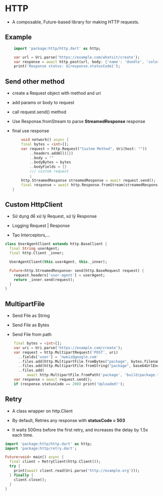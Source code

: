 # HTTP

- A composable, Future-based library for making HTTP requests.

## Example

```dart
    import 'package:http/http.dart' as http;

    var url = Uri.parse('https://example.com/whatsit/create');
    var response = await http.post(url, body: {'name': 'doodle', 'color': 'blue'});
    print('Response status: ${response.statusCode}');
```

## Send other method

- create a Request object with method and uri
- add params or body to request

- call request.send() method

- Use Response.fromStream to parse **StreamedResponse** response

- final use response

  ```dart
      void network() async {
      final bytes = <int>[];
      var request = http.Request("Custom Method", Uri(host: ""))
          ..headers.addAll({})
          ..body = ""
          ..bodyBytes = bytes
          ..bodyFields = {}
          /// custom request
          ;
      http.StreamedResponse streamedResponse = await request.send();
      final response = await http.Response.fromStream(streamedResponse);
  }
  ```

## Custom HttpClient

- Sử dụng để xử lý Request, xứ lý Response

- Logging Request | Response

- Tạo Interceptors,...

```dart
class UserAgentClient extends http.BaseClient {
  final String userAgent;
  final http.Client _inner;

  UserAgentClient(this.userAgent, this._inner);

  Future<http.StreamedResponse> send(http.BaseRequest request) {
    request.headers['user-agent'] = userAgent;
    return _inner.send(request);
  }
}
```

## MultipartFile

- Send File as String

- Send File as Bytes

- Send File from path

```dart
    final bytes = <int>[];
    var uri = Uri.parse('https://example.com/create');
    var request = http.MultipartRequest('POST', uri)
      ..fields['user'] = 'nweiz@google.com'
      ..files.add(http.MultipartFile.fromBytes("package", bytes,filename: "package.tar.gz"))
      ..files.add(http.MultipartFile.fromString("package", base64UrlEncode(bytes),filename: "package.tar.gz"))
      ..files.add(
          await http.MultipartFile.fromPath('package', 'build/package.tar.gz'));
    var response = await request.send();
    if (response.statusCode == 200) print('Uploaded!');

```

## Retry

- A class wrapper on http.Client

- By default, Retries any response with **statusCode = 503**

- It waits 500ms before the first retry, and increases the delay by 1.5x each time.

```dart
import 'package:http/http.dart' as http;
import 'package:http/retry.dart';

Future<void> main() async {
  final client = RetryClient(http.Client());
  try {
    print(await client.read(Uri.parse('http://example.org')));
  } finally {
    client.close();
  }
}
```
